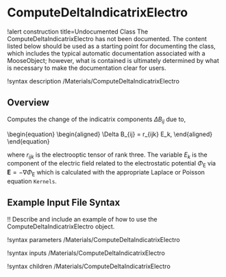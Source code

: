 # ComputeDeltaIndicatrixElectro

!alert construction title=Undocumented Class
The ComputeDeltaIndicatrixElectro has not been documented. The content listed below should be used as a starting point for
documenting the class, which includes the typical automatic documentation associated with a
MooseObject; however, what is contained is ultimately determined by what is necessary to make the
documentation clear for users.

!syntax description /Materials/ComputeDeltaIndicatrixElectro

## Overview

Computes the change of the indicatrix components $\Delta B_{ij}$ due to,

\begin{equation}
  \begin{aligned}
    \Delta B_{ij} = r_{ijk} E_k,
  \end{aligned}
\end{equation}

where $r_{ijk}$ is the electrooptic tensor of rank three. The variable $E_k$ is the component of the electric field related to the electrostatic potential $\Phi_\mathrm{E}$ via $\mathbf{E} = - \nabla \Phi_\mathrm{E}$ which is calculated with the appropriate Laplace or Poisson equation `Kernels`.

## Example Input File Syntax

!! Describe and include an example of how to use the ComputeDeltaIndicatrixElectro object.

!syntax parameters /Materials/ComputeDeltaIndicatrixElectro

!syntax inputs /Materials/ComputeDeltaIndicatrixElectro

!syntax children /Materials/ComputeDeltaIndicatrixElectro
